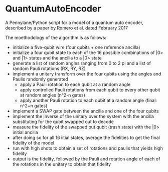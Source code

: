 # QuantumAutoEncoder
A Pennylane/Python script for a model of a quantum auto encoder, described by a paper by Romero et al. dated February 2017

The moethodology of the algorithm is as follows:
- initialize a five-qubit wire (four qubits + one reference ancilla)
- initialize a four qubit state to each of the 16 possible combinations of |0> and |1> states and the ancilla to a |0> state
- generate a list of random angles ranging from 0 to 2 pi and a list of random Pauli rotations (RX, RY, RZ)
- implement a unitary transform over the four qubits using the angles and Paulis randomly generated
  - apply a Pauli rotation to each qubit at a random angle
  - apply controlled Pauli rotations from each qubit to every other qubit at random angles (n^2-n gates)
  - apply another Pauli rotation to each qubit at a random angle (final: n^2+n gates)
- implement a SWAP gate between the ancilla and one of the four qubits
- implement the inverse of the unitary over the system with the ancilla substituting for the qubit swapped out to decode
- measure the fidelity of the swapped out qubit (trash state) with the |0> initial ancilla
- after doing so for all 16 iitial states, average the fidelities to get the final fidelity of the model
- run with high shots to obtain a set of rotations and paulis that yields high fidelity
- output is the fidelity, followed by the Pauli and rotation angle of each of the rotations in the unitary to obtain that fidelity

